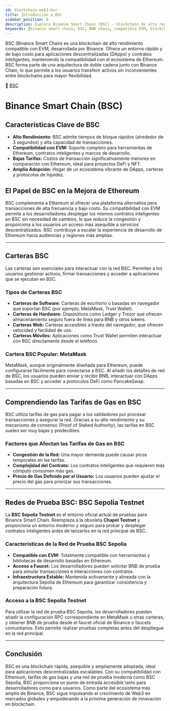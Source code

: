 ```yaml
---
id: blockchain-web3-bsc
title: Introducción a BSC
sidebar_position: 6
description: Explora Binance Smart Chain (BSC) - blockchain de alto rendimiento compatible con EVM con transacciones rápidas y bajas tarifas para aplicaciones DeFi y NFT.
keywords: [binance smart chain, BSC, BNB chain, compatible EVM, blockchain DeFi, plataforma NFT, binance blockchain, contratos inteligentes]
---
```



BSC (Binance Smart Chain) es una blockchain de alto rendimiento compatible con EVM, desarrollada por Binance. Ofrece un entorno rápido y de bajo costo para aplicaciones descentralizadas (DApps) y contratos inteligentes, manteniendo la compatibilidad con el ecosistema de Ethereum. BSC forma parte de una arquitectura de doble cadena junto con Binance Chain, lo que permite a los usuarios transferir activos sin inconvenientes entre blockchains para mayor flexibilidad.

🔗 [BSC](https://www.bnbchain.org)

# Binance Smart Chain (BSC)

## Características Clave de BSC

* **Alto Rendimiento:** BSC admite tiempos de bloque rápidos (alrededor de 3 segundos) y alta capacidad de transacciones.
* **Compatibilidad con EVM:** Soporte completo para herramientas de Ethereum, contratos inteligentes y marcos de desarrollo.
* **Bajas Tarifas:** Costos de transacción significativamente menores en comparación con Ethereum, ideal para proyectos DeFi y NFT.
* **Amplia Adopción:** Hogar de un ecosistema vibrante de DApps, carteras y protocolos de liquidez.

## El Papel de BSC en la Mejora de Ethereum

BSC complementa a Ethereum al ofrecer una plataforma alternativa para transacciones de alta frecuencia y bajo costo. Su compatibilidad con EVM permite a los desarrolladores desplegar los mismos contratos inteligentes en BSC sin necesidad de cambios, lo que reduce la congestión y proporciona a los usuarios un acceso más asequible a servicios descentralizados. BSC contribuye a escalar la experiencia de desarrollo de Ethereum hacia audiencias y regiones más amplias.

---

## Carteras BSC

Las carteras son esenciales para interactuar con la red BSC. Permiten a los usuarios gestionar activos, firmar transacciones y acceder a aplicaciones que se ejecutan en BSC.

### Tipos de Carteras BSC

* **Carteras de Software:** Carteras de escritorio o basadas en navegador que soportan BSC (por ejemplo, MetaMask, Trust Wallet).
* **Carteras de Hardware:** Dispositivos como Ledger y Trezor que ofrecen almacenamiento seguro fuera de línea para BNB y otros tokens.
* **Carteras Web:** Carteras accesibles a través del navegador, que ofrecen velocidad y facilidad de uso.
* **Carteras Móviles:** Aplicaciones como Trust Wallet permiten interactuar con BSC directamente desde el teléfono.

### Cartera BSC Popular: MetaMask

MetaMask, aunque originalmente diseñada para Ethereum, puede configurarse fácilmente para conectarse a BSC. Al añadir los detalles de red de BSC, los usuarios pueden enviar y recibir BNB, interactuar con DApps basadas en BSC y acceder a protocolos DeFi como PancakeSwap.

---

## Comprendiendo las Tarifas de Gas en BSC

BSC utiliza tarifas de gas para pagar a los validadores por procesar transacciones y asegurar la red. Gracias a su alto rendimiento y su mecanismo de consenso (Proof of Staked Authority), las tarifas en BSC suelen ser muy bajas y predecibles.

### Factores que Afectan las Tarifas de Gas en BSC

* **Congestión de la Red:** Una mayor demanda puede causar picos temporales en las tarifas.
* **Complejidad del Contrato:** Los contratos inteligentes que requieren más cómputo consumen más gas.
* **Precio de Gas Definido por el Usuario:** Los usuarios pueden ajustar el precio del gas para priorizar sus transacciones.

---

## Redes de Prueba BSC: BSC Sepolia Testnet

La **BSC Sepolia Testnet** es el entorno oficial actual de pruebas para Binance Smart Chain. Reemplaza a la obsoleta **Chapel Testnet** y proporciona un entorno moderno y seguro para probar y desplegar contratos inteligentes antes de lanzarlos en la red principal de BSC.

### Características de la Red de Prueba BSC Sepolia

* **Compatible con EVM:** Totalmente compatible con herramientas y bibliotecas de desarrollo basadas en Ethereum.
* **Acceso a Faucet:** Los desarrolladores pueden solicitar BNB de prueba para simular transacciones e interacciones con contratos.
* **Infraestructura Estable:** Mantenida activamente y alineada con la arquitectura Sepolia de Ethereum para garantizar consistencia y preparación futura.

### Acceso a la BSC Sepolia Testnet

Para utilizar la red de prueba BSC Sepolia, los desarrolladores pueden añadir la configuración RPC correspondiente en MetaMask u otras carteras, y obtener BNB de prueba desde el faucet oficial de Binance o faucets comunitarios. Esto permite realizar pruebas completas antes del despliegue en la red principal.

---

## Conclusión

BSC es una blockchain rápida, asequible y ampliamente adoptada, ideal para aplicaciones descentralizadas escalables. Con su compatibilidad con Ethereum, tarifas de gas bajas y una red de prueba moderna como BSC Sepolia, BSC proporciona un punto de entrada accesible tanto para desarrolladores como para usuarios. Como parte del ecosistema más amplio de Binance, BSC sigue impulsando el crecimiento de Web3 en mercados globales y empoderando a la próxima generación de innovación en blockchain.


